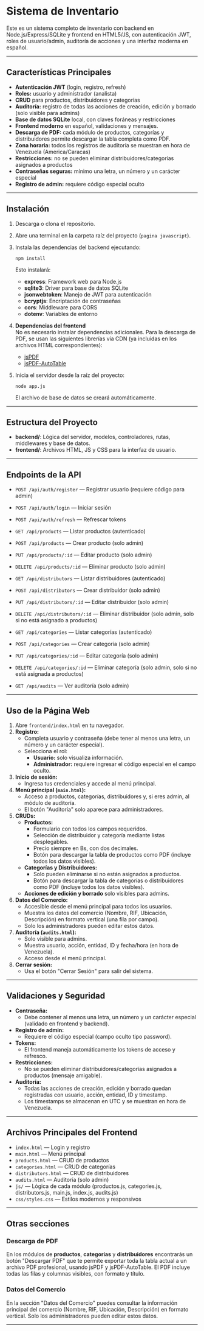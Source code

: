 # Sistema de Inventario

Este es un sistema completo de inventario con backend en Node.js/Express/SQLite y frontend en HTML5/JS, con autenticación JWT, roles de usuario/admin, auditoría de acciones y una interfaz moderna en español.

---

## Características Principales

- **Autenticación JWT** (login, registro, refresh)
- **Roles:** usuario y administrador (analista)
- **CRUD** para productos, distribuidores y categorías
- **Auditoría:** registro de todas las acciones de creación, edición y borrado (solo visible para admins)
- **Base de datos SQLite** local, con claves foráneas y restricciones
- **Frontend moderno** en español, validaciones y mensajes.
- **Descarga de PDF:** cada módulo de productos, categorías y distribuidores permite descargar la tabla completa como PDF.
- **Zona horaria:** todos los registros de auditoría se muestran en hora de Venezuela (America/Caracas)
- **Restricciones:** no se pueden eliminar distribuidores/categorías asignados a productos
- **Contraseñas seguras:** mínimo una letra, un número y un carácter especial
- **Registro de admin:** requiere código especial oculto

---

## Instalación

1. Descarga o clona el repositorio.
2. Abre una terminal en la carpeta raíz del proyecto (`pagina javascript`).
3. Instala las dependencias del backend ejecutando:
   ```
   npm install
   ```
   Esto instalará:
   - **express**: Framework web para Node.js
   - **sqlite3**: Driver para base de datos SQLite
   - **jsonwebtoken**: Manejo de JWT para autenticación
   - **bcryptjs**: Encriptación de contraseñas
   - **cors**: Middleware para CORS
   - **dotenv**: Variables de entorno

4. **Dependencias del frontend**  
   No es necesario instalar dependencias adicionales.
   Para la descarga de PDF, se usan las siguientes librerías vía CDN (ya incluidas en los archivos HTML correspondientes):
   - [jsPDF](https://cdnjs.cloudflare.com/ajax/libs/jspdf/2.5.1/jspdf.umd.min.js)
   - [jsPDF-AutoTable](https://cdnjs.cloudflare.com/ajax/libs/jspdf-autotable/3.8.2/jspdf.plugin.autotable.min.js)

5. Inicia el servidor desde la raíz del proyecto:
   ```
   node app.js
   ```
   El archivo de base de datos se creará automáticamente.

---

## Estructura del Proyecto

- **backend/**: Lógica del servidor, modelos, controladores, rutas, middlewares y base de datos.
- **frontend/**: Archivos HTML, JS y CSS para la interfaz de usuario.

---

## Endpoints de la API

- `POST /api/auth/register` — Registrar usuario (requiere código para admin)
- `POST /api/auth/login` — Iniciar sesión
- `POST /api/auth/refresh` — Refrescar tokens

- `GET /api/products` — Listar productos (autenticado)
- `POST /api/products` — Crear producto (solo admin)
- `PUT /api/products/:id` — Editar producto (solo admin)
- `DELETE /api/products/:id` — Eliminar producto (solo admin)

- `GET /api/distributors` — Listar distribuidores (autenticado)
- `POST /api/distributors` — Crear distribuidor (solo admin)
- `PUT /api/distributors/:id` — Editar distribuidor (solo admin)
- `DELETE /api/distributors/:id` — Eliminar distribuidor (solo admin, solo si no está asignado a productos)

- `GET /api/categories` — Listar categorías (autenticado)
- `POST /api/categories` — Crear categoría (solo admin)
- `PUT /api/categories/:id` — Editar categoría (solo admin)
- `DELETE /api/categories/:id` — Eliminar categoría (solo admin, solo si no está asignada a productos)

- `GET /api/audits` — Ver auditoría (solo admin)

---

## Uso de la Página Web

1. Abre `frontend/index.html` en tu navegador.
2. **Registro:**  
   - Completa usuario y contraseña (debe tener al menos una letra, un número y un carácter especial).
   - Selecciona el rol:  
     - **Usuario:** solo visualiza información.  
     - **Administrador:** requiere ingresar el código especial en el campo oculto.
3. **Inicio de sesión:**  
   - Ingresa tus credenciales y accede al menú principal.
4. **Menú principal (`main.html`):**  
   - Acceso a productos, categorías, distribuidores y, si eres admin, al módulo de auditoría.
   - El botón "Auditoría" solo aparece para administradores.
5. **CRUDs:**  
   - **Productos:**  
     - Formulario con todos los campos requeridos.  
     - Selección de distribuidor y categoría mediante listas desplegables.  
     - Precio siempre en Bs, con dos decimales.
     - Botón para descargar la tabla de productos como PDF (incluye todos los datos visibles).
   - **Categorías y Distribuidores:**  
     - Solo pueden eliminarse si no están asignados a productos.
     - Botón para descargar la tabla de categorías o distribuidores como PDF (incluye todos los datos visibles).
   - **Acciones de edición y borrado** solo visibles para admins.
6. **Datos del Comercio:**  
   - Accesible desde el menú principal para todos los usuarios.
   - Muestra los datos del comercio (Nombre, RIF, Ubicación, Descripción) en formato vertical (una fila por campo).
   - Solo los administradores pueden editar estos datos.
7. **Auditoría (`audits.html`):**  
   - Solo visible para admins.  
   - Muestra usuario, acción, entidad, ID y fecha/hora (en hora de Venezuela).
   - Acceso desde el menú principal.
8. **Cerrar sesión:**  
   - Usa el botón "Cerrar Sesión" para salir del sistema.

---

## Validaciones y Seguridad

- **Contraseña:**  
  - Debe contener al menos una letra, un número y un carácter especial (validado en frontend y backend).
- **Registro de admin:**  
  - Requiere el código especial (campo oculto tipo password).
- **Tokens:**  
  - El frontend maneja automáticamente los tokens de acceso y refresco.
- **Restricciones:**  
  - No se pueden eliminar distribuidores/categorías asignados a productos (mensaje amigable).
- **Auditoría:**  
  - Todas las acciones de creación, edición y borrado quedan registradas con usuario, acción, entidad, ID y timestamp.
  - Los timestamps se almacenan en UTC y se muestran en hora de Venezuela.

---

## Archivos Principales del Frontend

- `index.html` — Login y registro
- `main.html` — Menú principal
- `products.html` — CRUD de productos
- `categories.html` — CRUD de categorías
- `distributors.html` — CRUD de distribuidores
- `audits.html` — Auditoría (solo admin)
- `js/` — Lógica de cada módulo (productos.js, categories.js, distributors.js, main.js, index.js, audits.js)
- `css/styles.css` — Estilos modernos y responsivos

---

## Otras secciones

### Descarga de PDF

En los módulos de **productos**, **categorías** y **distribuidores** encontrarás un botón "Descargar PDF" que te permite exportar toda la tabla actual a un archivo PDF profesional, usando jsPDF y jsPDF-AutoTable. El PDF incluye todas las filas y columnas visibles, con formato y título.

### Datos del Comercio

En la sección "Datos del Comercio" puedes consultar la información principal del comercio (Nombre, RIF, Ubicación, Descripción) en formato vertical. Solo los administradores pueden editar estos datos.

---